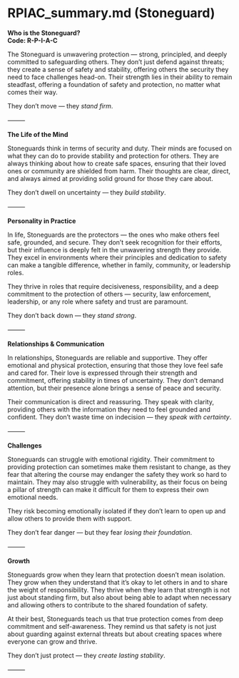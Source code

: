 # RPIAC_summary.md (Stoneguard)

**Who is the Stoneguard?**  
**Code: R-P-I-A-C**

The Stoneguard is unwavering protection — strong, principled, and deeply committed to safeguarding others. They don’t just defend against threats; they create a sense of safety and stability, offering others the security they need to face challenges head-on. Their strength lies in their ability to remain steadfast, offering a foundation of safety and protection, no matter what comes their way.

They don’t move — they *stand firm*.

⸻

**The Life of the Mind**

Stoneguards think in terms of security and duty. Their minds are focused on what they can do to provide stability and protection for others. They are always thinking about how to create safe spaces, ensuring that their loved ones or community are shielded from harm. Their thoughts are clear, direct, and always aimed at providing solid ground for those they care about.

They don’t dwell on uncertainty — they *build stability*.

⸻

**Personality in Practice**

In life, Stoneguards are the protectors — the ones who make others feel safe, grounded, and secure. They don’t seek recognition for their efforts, but their influence is deeply felt in the unwavering strength they provide. They excel in environments where their principles and dedication to safety can make a tangible difference, whether in family, community, or leadership roles.

They thrive in roles that require decisiveness, responsibility, and a deep commitment to the protection of others — security, law enforcement, leadership, or any role where safety and trust are paramount.

They don’t back down — they *stand strong*.

⸻

**Relationships & Communication**

In relationships, Stoneguards are reliable and supportive. They offer emotional and physical protection, ensuring that those they love feel safe and cared for. Their love is expressed through their strength and commitment, offering stability in times of uncertainty. They don’t demand attention, but their presence alone brings a sense of peace and security.

Their communication is direct and reassuring. They speak with clarity, providing others with the information they need to feel grounded and confident. They don’t waste time on indecision — they *speak with certainty*.

⸻

**Challenges**

Stoneguards can struggle with emotional rigidity. Their commitment to providing protection can sometimes make them resistant to change, as they fear that altering the course may endanger the safety they work so hard to maintain. They may also struggle with vulnerability, as their focus on being a pillar of strength can make it difficult for them to express their own emotional needs.

They risk becoming emotionally isolated if they don’t learn to open up and allow others to provide them with support.

They don’t fear danger — but they fear *losing their foundation*.

⸻

**Growth**

Stoneguards grow when they learn that protection doesn’t mean isolation. They grow when they understand that it’s okay to let others in and to share the weight of responsibility. They thrive when they learn that strength is not just about standing firm, but also about being able to adapt when necessary and allowing others to contribute to the shared foundation of safety.

At their best, Stoneguards teach us that true protection comes from deep commitment and self-awareness. They remind us that safety is not just about guarding against external threats but about creating spaces where everyone can grow and thrive.

They don’t just protect — they *create lasting stability*.

⸻
